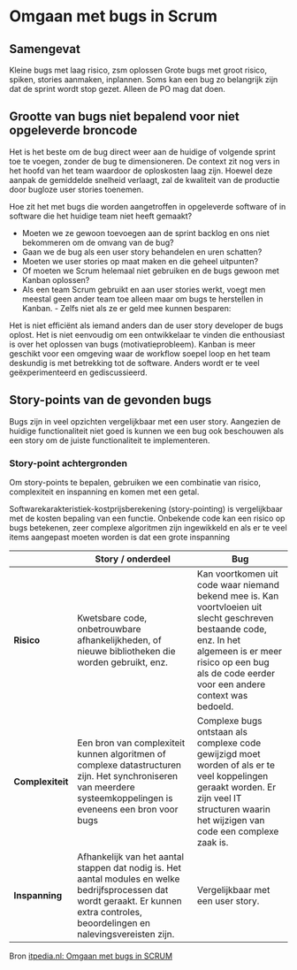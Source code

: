 # Omgaan met bugs in Scrum

## Samengevat
Kleine bugs met laag risico, zsm oplossen
Grote bugs met groot risico, spiken, stories aanmaken, inplannen.
Soms kan een bug zo belangrijk zijn dat de sprint wordt stop gezet. Alleen de PO mag dat doen.


## Grootte van bugs niet bepalend voor niet opgeleverde broncode
Het is het beste om de bug direct weer aan de huidige of volgende sprint toe te voegen, zonder de bug te dimensioneren. De context zit nog vers in het hoofd van het team waardoor de oploskosten laag zijn. Hoewel deze aanpak de gemiddelde snelheid verlaagt, zal de kwaliteit van de productie door bugloze user stories toenemen.

Hoe zit het met bugs die worden aangetroffen in opgeleverde software of in software die het huidige team niet heeft gemaakt?

- Moeten we ze gewoon toevoegen aan de sprint backlog en ons niet bekommeren om de omvang van de bug?
- Gaan we de bug als een user story behandelen en uren schatten?
- Moeten we user stories op maat maken en die geheel uitpunten?
- Of moeten we Scrum helemaal niet gebruiken en de bugs gewoon met Kanban oplossen?
- Als een team Scrum gebruikt en aan user stories werkt, voegt men meestal geen ander team toe alleen maar om bugs te herstellen in Kanban. - Zelfs niet als ze er geld mee kunnen besparen:

Het is niet efficiënt als iemand anders dan de user story developer de bugs oplost.
Het is niet eenvoudig om een ontwikkelaar te vinden die enthousiast is over het oplossen van bugs (motivatieprobleem).
Kanban is meer geschikt voor een omgeving waar de workflow soepel loop en het team deskundig is met betrekking tot de software. Anders wordt er te veel geëxperimenteerd en gediscussieerd.

## Story-points van de gevonden bugs
Bugs zijn in veel opzichten vergelijkbaar met een user story. Aangezien de huidige functionaliteit niet goed is kunnen we een bug ook beschouwen als een story om de juiste functionaliteit te implementeren.

### Story-point achtergronden
Om story-points te bepalen, gebruiken we een combinatie van risico, complexiteit en inspanning en komen met een getal.

Softwarekarakteristiek-kostprijsberekening (story-pointing) is vergelijkbaar met de kosten bepaling van een functie. Onbekende code kan een risico op bugs betekenen, zeer complexe algoritmen zijn ingewikkeld en als er te veel items aangepast moeten worden is dat een grote inspanning

|              | Story / onderdeel | Bug |
|---|---|---|
| **Risico**       | Kwetsbare code, onbetrouwbare afhankelijkheden, of nieuwe bibliotheken die worden gebruikt, enz. | Kan voortkomen uit code waar niemand bekend mee is. Kan voortvloeien uit slecht geschreven bestaande code, enz. In het algemeen is er meer risico op een bug als de code eerder voor een andere context was bedoeld.
| **Complexiteit** | Een bron van complexiteit kunnen algoritmen of complexe datastructuren zijn. Het synchroniseren van meerdere systeemkoppelingen is eveneens een bron voor bugs | Complexe bugs ontstaan als ​complexe code gewijzigd moet worden of als er te veel koppelingen geraakt worden. Er zijn veel IT structuren waarin het wijzigen van code een complexe zaak is.
| **Inspanning**   | Afhankelijk van het aantal stappen dat nodig is. Het aantal modules en welke bedrijfsprocessen dat wordt geraakt. Er kunnen extra controles, beoordelingen en nalevingsvereisten zijn. | Vergelijkbaar met een user story.


Bron [itpedia.nl: Omgaan met bugs in SCRUM](https://www.itpedia.nl/2018/12/24/omgaan-met-bugs-in-scrum/)